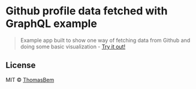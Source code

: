 # Github profile data fetched with GraphQL example

> Example app built to show one way of fetching data from Github and doing some basic visualization - [Try it out!](https://github-profile.now.sh)

## License

MIT © [ThomasBem](https://github.com/ThomasBem)